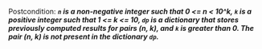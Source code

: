 Postcondition: ***`n` is a non-negative integer such that 0 <= n < 10^k, `k` is a positive integer such that 1 <= k <= 10, `dp` is a dictionary that stores previously computed results for pairs (n, k), and `k` is greater than 0. The pair (n, k) is not present in the dictionary `dp`.***